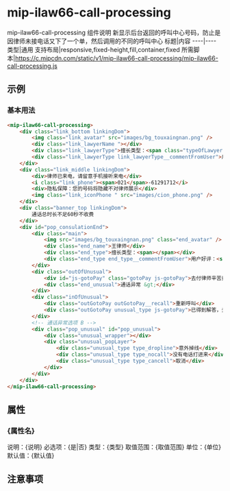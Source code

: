 # mip-ilaw66-call-processing

mip-ilaw66-call-processing 组件说明
新显示后台返回的呼叫中心号码，防止是因律师未接电话又下了一个单，然后调用的不同的呼叫中心
标题|内容
----|----
类型|通用
支持布局|responsive,fixed-height,fill,container,fixed
所需脚本|https://c.mipcdn.com/static/v1/mip-ilaw66-call-processing/mip-ilaw66-call-processing.js

## 示例

### 基本用法
```html
<mip-ilaw66-call-processing>
    <div class="link_bottom linkingDom">
        <img class="link_avatar" src="images/bg_touxaingnan.png" />
        <div class="link_lawyerName "></div>
        <div class="link_lawyerType">擅长类型：<span class="typeOfLawyer"></span></div>
        <div class="link_lawyerType link_lawyerType__commentFromUser">用户好评：<span class="goodCommentRate"></span></div>
    </div>
    <div class="link_middle linkingDom">
        <div>律师已来电，请留意手机接听来电</div>
        <i class="link_phone"><span>021</span>-61291712</i>
        <div>隐私保障：您的号码将隐藏不对律师展示</div>
        <img class="link_iconPhone " src="images/cion_phone.png" />
    </div>
    <div class="banner_top linkingDom">
        通话总时长不足60秒不收费
    </div>
    <div id="pop_consulationEnd">
        <div class="main">
            <img src="images/bg_touxaingnan.png" class="end_avatar" />
            <div class="end_name">王律师</div>
            <div class="end_type">擅长类型：<span></span></div>
            <div class="end_type end_type__commentFromUser">用户好评：<span class="goodCommentRate"></span></div>
        </div>
        <div class="outOfUnusual">
            <div id="js-gotoPay" class="gotoPay js-gotoPay">去付律师辛苦费</div>
            <div class="end_unusual">通话异常 &gt;</div>
        </div>
        <div class="inOfUnusual">
            <div class="outGotoPay outGotoPay__recall">重新呼叫</div>
            <div class="outGotoPay unusual_type js-gotoPay">已得到解答，去付律师辛苦费</div>
        </div>
        <!-- 通话异常选项 B -->
        <div class="pop_unusual" id="pop_unusual">
            <div class="unusual_wrapper"></div>
            <div class="unusual_popLayer">
                <div class="unusual_type type_dropline">意外掉线</div>
                <div class="unusual_type type_nocall">没有电话打进来</div>
                <div class="unusual_type type_cancell">取消</div>
            </div>
        </div>
    </div>
</mip-ilaw66-call-processing>
```

## 属性

### {属性名}

说明：{说明}
必选项：{是|否}
类型：{类型}
取值范围：{取值范围}
单位：{单位}
默认值：{默认值}

## 注意事项

